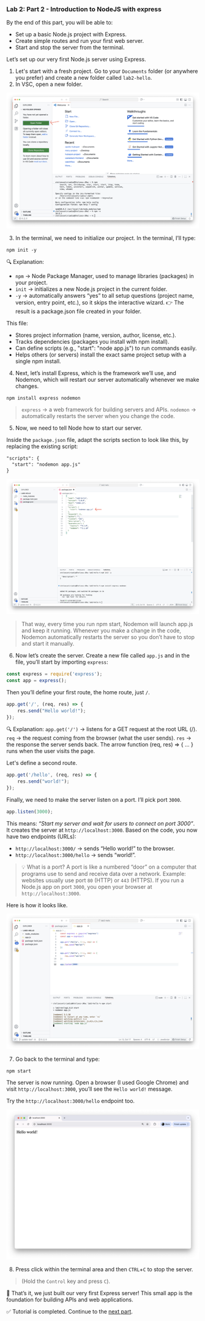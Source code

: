 ### Lab 2: Part 2 - Introduction to NodeJS with express

By the end of this part, you will be able to:  

- Set up a basic Node.js project with Express.  
- Create simple routes and run your first web server.  
- Start and stop the server from the terminal.  

Let’s set up our very first Node.js server using Express.

1. Let's start with a fresh project. Go to your `Documents` folder (or anywhere you prefer) and create a new folder called `lab2-hello`.
2. In VSC, open a new folder.

![vsc1](assets/vsc1.png)

3. In the terminal, we need to initialize our project. In the terminal, I’ll type:

```shell
npm init -y
```
🔍 Explanation:
- `npm` → Node Package Manager, used to manage libraries (packages) in your project.
- `init` → initializes a new Node.js project in the current folder.
- `-y` → automatically answers “yes” to all setup questions (project name, version, entry point, etc.), so it skips the interactive wizard.
  👉 The result is a package.json file created in your folder.

This file:

- Stores project information (name, version, author, license, etc.).
- Tracks dependencies (packages you install with npm install).
- Can define scripts (e.g., "start": "node app.js") to run commands easily.
- Helps others (or servers) install the exact same project setup with a single npm install.

4. Next, let’s install Express, which is the framework we’ll use, and Nodemon, which will restart our server automatically whenever we make changes.

```shell
npm install express nodemon
```
> `express` → a web framework for building servers and APIs.
> `nodemon` → automatically restarts the server when you change the code.

5. Now, we need to tell Node how to start our server.

Inside the `package.json` file, adapt the scripts section to look like this, by replacing the existing script:

```
"scripts": {
  "start": "nodemon app.js"
}
```

![vsc2](assets/vsc2.png)

> That way, every time you run npm start, Nodemon will launch app.js and keep it running.
> Whenever you make a change in the code, Nodemon automatically restarts the server so you don’t have to stop and start it manually.

6. Now let’s create the server. Create a new file called `app.js` and in the file, you’ll start by importing `express`:

```js
const express = require('express');
const app = express();
```

Then you’ll define your first route, the home route, just `/`.

```js
app.get('/', (req, res) => {
    res.send("Hello world!");
});
```

🔍 Explanation:
`app.get('/')` → listens for a GET request at the root URL (/).
`req` → the request coming from the browser (what the user sends).
`res` → the response the server sends back.
The arrow function (req, res) => { ... } runs when the user visits the page.

Let's define a second route.

```js
app.get('/hello', (req, res) => {
    res.send("world!");
});
```

Finally, we need to make the server listen on a port. I’ll pick port `3000`.

```js
app.listen(3000);
```

This means: *“Start my server and wait for users to connect on port 3000”*.
It creates the server at `http://localhost:3000`. 
Based on the code, you now have two endpoints (URLs):
- `http://localhost:3000/` → sends “Hello world!” to the browser.
- `http://localhost:3000/hello` → sends “world!”.

> 💡 What is a port?
> A port is like a numbered “door” on a computer that programs use to send and receive data over a network.
> Example: websites usually use port `80` (HTTP) or `443` (HTTPS).
> If you run a Node.js app on port `3000`, you open your browser at `http://localhost:3000`.

Here is how it looks like.

![vsc3](assets/vsc3.png)

7. Go back to the terminal and type:

```shell
npm start
```

The server is now running. Open a browser (I used Google Chrome) and visit `http://localhost:3000`, you’ll see the `Hello world!` message.

Try the `http://localhost:3000/hello` endpoint too.

![hello](assets/hello.png)

8. Press click within the terminal area and then `CTRL`+`C` to stop the server.

> (Hold the `Control` key and press `C`).

🎉 That’s it, we just built our very first Express server! This small app is the foundation for building APIs and web applications.

✅ Tutorial is completed. Continue to the [next part](lab2-part3.md).
